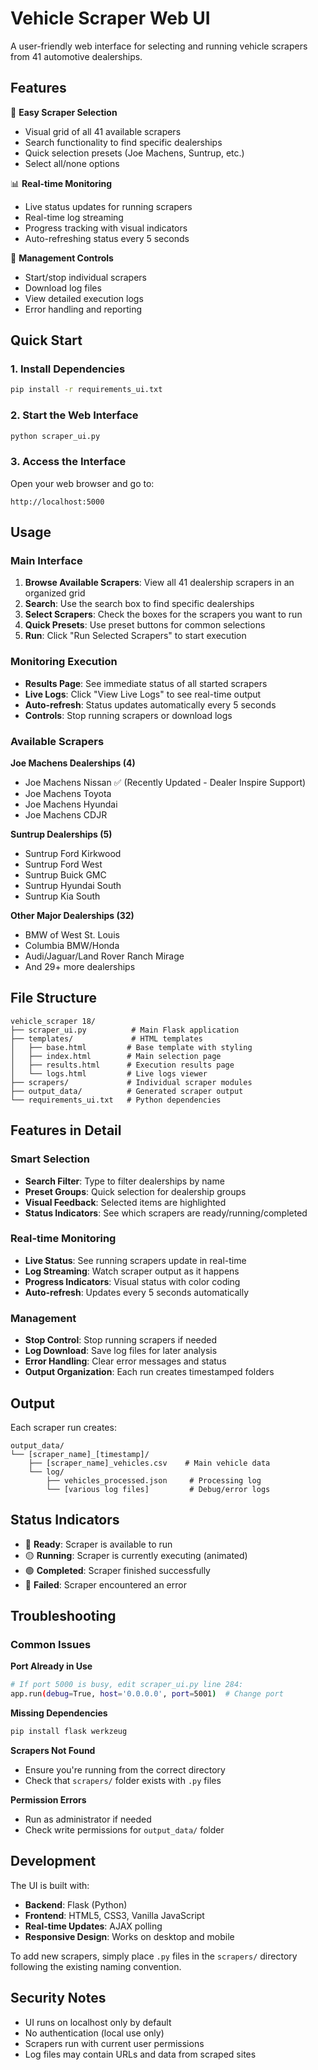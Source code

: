# Vehicle Scraper Web UI

A user-friendly web interface for selecting and running vehicle scrapers from 41 automotive dealerships.

## Features

🚗 **Easy Scraper Selection**
- Visual grid of all 41 available scrapers
- Search functionality to find specific dealerships
- Quick selection presets (Joe Machens, Suntrup, etc.)
- Select all/none options

📊 **Real-time Monitoring**
- Live status updates for running scrapers
- Real-time log streaming
- Progress tracking with visual indicators
- Auto-refreshing status every 5 seconds

🔧 **Management Controls**
- Start/stop individual scrapers
- Download log files
- View detailed execution logs
- Error handling and reporting

## Quick Start

### 1. Install Dependencies
```bash
pip install -r requirements_ui.txt
```

### 2. Start the Web Interface
```bash
python scraper_ui.py
```

### 3. Access the Interface
Open your web browser and go to:
```
http://localhost:5000
```

## Usage

### Main Interface
1. **Browse Available Scrapers**: View all 41 dealership scrapers in an organized grid
2. **Search**: Use the search box to find specific dealerships
3. **Select Scrapers**: Check the boxes for the scrapers you want to run
4. **Quick Presets**: Use preset buttons for common selections
5. **Run**: Click "Run Selected Scrapers" to start execution

### Monitoring Execution
- **Results Page**: See immediate status of all started scrapers
- **Live Logs**: Click "View Live Logs" to see real-time output
- **Auto-refresh**: Status updates automatically every 5 seconds
- **Controls**: Stop running scrapers or download logs

### Available Scrapers

**Joe Machens Dealerships (4)**
- Joe Machens Nissan ✅ (Recently Updated - Dealer Inspire Support)
- Joe Machens Toyota
- Joe Machens Hyundai
- Joe Machens CDJR

**Suntrup Dealerships (5)**
- Suntrup Ford Kirkwood
- Suntrup Ford West
- Suntrup Buick GMC
- Suntrup Hyundai South
- Suntrup Kia South

**Other Major Dealerships (32)**
- BMW of West St. Louis
- Columbia BMW/Honda
- Audi/Jaguar/Land Rover Ranch Mirage
- And 29+ more dealerships

## File Structure

```
vehicle_scraper 18/
├── scraper_ui.py          # Main Flask application
├── templates/             # HTML templates
│   ├── base.html         # Base template with styling
│   ├── index.html        # Main selection page
│   ├── results.html      # Execution results page
│   └── logs.html         # Live logs viewer
├── scrapers/             # Individual scraper modules
├── output_data/          # Generated scraper output
└── requirements_ui.txt   # Python dependencies
```

## Features in Detail

### Smart Selection
- **Search Filter**: Type to filter dealerships by name
- **Preset Groups**: Quick selection for dealership groups
- **Visual Feedback**: Selected items are highlighted
- **Status Indicators**: See which scrapers are ready/running/completed

### Real-time Monitoring
- **Live Status**: See running scrapers update in real-time
- **Log Streaming**: Watch scraper output as it happens
- **Progress Indicators**: Visual status with color coding
- **Auto-refresh**: Updates every 5 seconds automatically

### Management
- **Stop Control**: Stop running scrapers if needed
- **Log Download**: Save log files for later analysis
- **Error Handling**: Clear error messages and status
- **Output Organization**: Each run creates timestamped folders

## Output

Each scraper run creates:
```
output_data/
└── [scraper_name]_[timestamp]/
    ├── [scraper_name]_vehicles.csv    # Main vehicle data
    └── log/
        ├── vehicles_processed.json     # Processing log
        └── [various log files]         # Debug/error logs
```

## Status Indicators

- 🔵 **Ready**: Scraper is available to run
- 🟡 **Running**: Scraper is currently executing (animated)
- 🟢 **Completed**: Scraper finished successfully
- 🔴 **Failed**: Scraper encountered an error

## Troubleshooting

### Common Issues

**Port Already in Use**
```bash
# If port 5000 is busy, edit scraper_ui.py line 284:
app.run(debug=True, host='0.0.0.0', port=5001)  # Change port
```

**Missing Dependencies**
```bash
pip install flask werkzeug
```

**Scrapers Not Found**
- Ensure you're running from the correct directory
- Check that `scrapers/` folder exists with `.py` files

**Permission Errors**
- Run as administrator if needed
- Check write permissions for `output_data/` folder

## Development

The UI is built with:
- **Backend**: Flask (Python)
- **Frontend**: HTML5, CSS3, Vanilla JavaScript
- **Real-time Updates**: AJAX polling
- **Responsive Design**: Works on desktop and mobile

To add new scrapers, simply place `.py` files in the `scrapers/` directory following the existing naming convention.

## Security Notes

- UI runs on localhost only by default
- No authentication (local use only)
- Scrapers run with current user permissions
- Log files may contain URLs and data from scraped sites